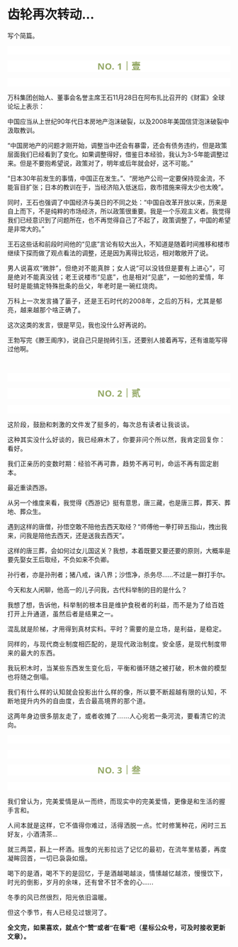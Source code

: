 # 齿轮再次转动...

<p style="visibility: visible;">写个简篇。</p><p style="outline: 0px;font-family: system-ui, -apple-system, BlinkMacSystemFont, &quot;Helvetica Neue&quot;, &quot;PingFang SC&quot;, &quot;Hiragino Sans GB&quot;, &quot;Microsoft YaHei UI&quot;, &quot;Microsoft YaHei&quot;, Arial, sans-serif;letter-spacing: 0.544px;text-wrap: wrap;background-color: rgb(255, 255, 255);visibility: visible;"><br style="outline: 0px;visibility: visible;"></p><p style="outline: 0px;letter-spacing: 0.544px;text-wrap: wrap;color: rgb(34, 34, 34);font-family: -apple-system-font, system-ui, &quot;Helvetica Neue&quot;, &quot;PingFang SC&quot;, &quot;Hiragino Sans GB&quot;, &quot;Microsoft YaHei UI&quot;, &quot;Microsoft YaHei&quot;, Arial, sans-serif;background-color: rgb(255, 255, 255);text-align: center;visibility: visible;"><span style="outline: 0px;font-weight: bold;line-height: 25px;color: rgb(149, 169, 103);font-size: 20px;visibility: visible;">NO. 1｜壹</span></p><p style="outline: 0px;letter-spacing: 0.544px;text-wrap: wrap;color: rgb(34, 34, 34);font-family: -apple-system-font, system-ui, &quot;Helvetica Neue&quot;, &quot;PingFang SC&quot;, &quot;Hiragino Sans GB&quot;, &quot;Microsoft YaHei UI&quot;, &quot;Microsoft YaHei&quot;, Arial, sans-serif;background-color: rgb(255, 255, 255);text-align: center;visibility: visible;"><br style="outline: 0px;visibility: visible;"></p><p style="visibility: visible;">万科集团创始人、董事会名誉主席王石11月28日在阿布扎比召开的《财富》全球论坛上表示：<br style="visibility: visible;"></p><p style="visibility: visible;">中国应当从上世纪90年代日本房地产泡沫破裂，以及2008年美国信贷泡沫破裂中汲取教训。<br style="visibility: visible;"></p><p style="visibility: visible;">“中国房地产的问题才刚开始，调整当中还会有暴雷，还会有债务违约，但是政策层面我们已经看到了变化。如果调整得好，借鉴日本经验，我认为3-5年能调整过来。但是不要抱希望说，政策对了，明年或后年就会好，这不可能。”</p><p style="visibility: visible;">“日本30年前发生的事情，中国正在发生。”、“房地产公司一定要保持现金流，不能盲目扩张；日本的教训在于，当经济陷入低迷后，救市措施来得太少也太晚”。<br style="visibility: visible;"></p><p style="visibility: visible;">同时，王石也强调了中国经济与美日的不同之处：“中国自改革开放以来，历来是自上而下，不是纯粹的市场经济，所以政策很重要。我是一个乐观主义者。我觉得我们已经意识到了问题所在，也不再觉得自己了不起了，政策调整了，中国的希望是非常大的。”</p><p style="visibility: visible;">王石这些话和前段时间他的“见底”言论有较大出入，不知道是随着时间推移和楼市继续下探而做了观点看法的调整，还是因为离得比较远，相对敢敞开了说。<br style="visibility: visible;"></p><p style="visibility: visible;"><span style="letter-spacing: 0.578px; text-wrap: wrap; visibility: visible;">男人说喜欢“微胖”，但绝对不能真胖；</span><span style="font-size: var(--articleFontsize); letter-spacing: 0.034em; text-wrap: wrap; visibility: visible;">女人说“可以没钱但是要有上进心”，可是绝对不能真没钱；老王说楼市“见底”，也是相对“见底”，一如他的爱情，年轻时是能搞定特殊批条的岳父，年老时是一碗红烧肉。</span></p><p style="visibility: visible;"><span style="font-size: var(--articleFontsize); letter-spacing: 0.034em; text-wrap: wrap; visibility: visible;">万科上一次发言捅了篓子，还是王石时代的2008年，之后的万科，尤其是郁亮，越来越那个啥正确了。</span></p><p style="visibility: visible;">这次这类的发言，很是罕见，我也没什么好再说的。</p><p style="visibility: visible;">王勃写完《滕王阁序》，说自己只是抛砖引玉，还要别人接着再写，还有谁能写得过他啊。</p><p style="visibility: visible;"><span style="font-size: var(--articleFontsize); letter-spacing: 0.034em; text-wrap: wrap; visibility: visible;"><br style="visibility: visible;"></span></p><p style="outline: 0px;font-family: system-ui, -apple-system, BlinkMacSystemFont, &quot;Helvetica Neue&quot;, &quot;PingFang SC&quot;, &quot;Hiragino Sans GB&quot;, &quot;Microsoft YaHei UI&quot;, &quot;Microsoft YaHei&quot;, Arial, sans-serif;letter-spacing: 0.544px;text-wrap: wrap;background-color: rgb(255, 255, 255);visibility: visible;"><br style="outline: 0px;visibility: visible;"></p><p style="outline: 0px;letter-spacing: 0.544px;text-wrap: wrap;color: rgb(34, 34, 34);font-family: -apple-system-font, system-ui, &quot;Helvetica Neue&quot;, &quot;PingFang SC&quot;, &quot;Hiragino Sans GB&quot;, &quot;Microsoft YaHei UI&quot;, &quot;Microsoft YaHei&quot;, Arial, sans-serif;background-color: rgb(255, 255, 255);text-align: center;visibility: visible;"><span style="outline: 0px;font-weight: bold;line-height: 25px;color: rgb(149, 169, 103);font-size: 20px;visibility: visible;">NO. 2｜贰</span></p><p style="outline: 0px;letter-spacing: 0.544px;text-wrap: wrap;color: rgb(34, 34, 34);font-family: -apple-system-font, system-ui, &quot;Helvetica Neue&quot;, &quot;PingFang SC&quot;, &quot;Hiragino Sans GB&quot;, &quot;Microsoft YaHei UI&quot;, &quot;Microsoft YaHei&quot;, Arial, sans-serif;background-color: rgb(255, 255, 255);text-align: center;visibility: visible;"><br></p><p><span style="font-size: var(--articleFontsize);letter-spacing: 0.034em;text-wrap: wrap;">这阶段，鼓励和刺激的文件发了挺多的，每次总有读者让我谈谈。</span></p><p><span style="font-size: var(--articleFontsize);letter-spacing: 0.034em;text-wrap: wrap;">这种其实没什么好谈的，我已经麻木了，你要非问个所以然，我肯定回复你：看好。<br></span></p><p><span style="font-size: var(--articleFontsize);letter-spacing: 0.034em;text-wrap: wrap;">我们正亲历的变数时期：经验不再可靠，趋势不再可判，命运不再有固定剧本。</span><span style="font-size: var(--articleFontsize);letter-spacing: 0.034em;"></span><span style="font-size: var(--articleFontsize);letter-spacing: 0.034em;"></span></p><p>最近重读西游。</p><p>从另一个维度来看，我觉得《西游记》挺有意思，唐三藏，也是唐三葬，葬天、葬地、葬众生。</p><p>遇到这样的唐僧，孙悟空敢不陪他去西天取经？“师傅他一拳打碎五指山，拽出我来，问我是陪他去西天，还是送我去西天”。</p><p>这样的唐三葬，会如何过女儿国这关？我想，本着既要又要还要的原则，大概率是要先娶女王后取经，不负如来不负卿。</p><p>孙行者，亦是孙刑者；猪八戒，诛八界；沙悟净，杀务尽......不过是一群打手尔。</p><p>今天和友人闲聊，他高一的儿子问我，古代科举制的目的是什么？</p><p>我想了想，告诉他，<span style="letter-spacing: 0.578px;text-wrap: wrap;"></span><span style="letter-spacing: 0.578px;text-wrap: wrap;">科举制</span><span style="letter-spacing: 0.578px;text-wrap: wrap;">的</span><span style="letter-spacing: 0.578px;text-wrap: wrap;">根本目是</span><span style="letter-spacing: 0.578px;text-wrap: wrap;">维护</span><span style="letter-spacing: 0.578px;text-wrap: wrap;">食税者</span><span style="letter-spacing: 0.578px;text-wrap: wrap;">的利益，而</span><span style="letter-spacing: 0.578px;text-wrap: wrap;">不是为了给百姓</span><span style="letter-spacing: 0.578px;text-wrap: wrap;">打开上升通道，虽然后者是结果之一。</span></p><p style="letter-spacing: 0.578px;text-wrap: wrap;"><span style="font-size: var(--articleFontsize);letter-spacing: 0.034em;">混乱就是阶梯，才用得到真材实料。平时？需要的是立场，是利益，是稳定。</span><span style="font-size: var(--articleFontsize);letter-spacing: 0.034em;"></span></p><p style="letter-spacing: 0.578px;text-wrap: wrap;"><span style="letter-spacing: 0.578px;font-size: var(--articleFontsize);">同样的，与现代商业制度相匹配的，是现代政</span><span style="letter-spacing: 0.578px;font-size: var(--articleFontsize);">治制度。安全感，是现代制度带来的最大的东西。</span><br></p><p style="letter-spacing: 0.578px;text-wrap: wrap;"><span style="letter-spacing: 0.578px;font-size: var(--articleFontsize);">我玩积木时，当某些东西发生</span><span style="letter-spacing: 0.578px;font-size: var(--articleFontsize);">变化后，平衡和循环随之被打破，积木做的模型也将随之倒塌。</span><br></p><p style="letter-spacing: 0.578px;text-wrap: wrap;"><span style="letter-spacing: 0.578px;font-size: var(--articleFontsize);"><span style="text-wrap: wrap;letter-spacing: 0.578px;">我们有什么</span><span style="text-wrap: wrap;letter-spacing: 0.578px;">样的认知就会投影出什么样的像，所以要不断超越有限的认知，不断地提升内外的自由度，去合最高境界的那个道。</span></span></p><p style="letter-spacing: 0.578px;text-wrap: wrap;"><span style="font-size: var(--articleFontsize);letter-spacing: 0.034em;"><span style="letter-spacing: 0.578px;text-wrap: wrap;"><span style="letter-spacing: 0.578px;text-wrap: wrap;"><span style="letter-spacing: 0.578px;text-wrap: wrap;">这两年</span><span style="letter-spacing: 0.578px;text-wrap: wrap;">身边很多朋友走了，</span><span style="letter-spacing: 0.578px;text-wrap: wrap;">或者</span><span style="letter-spacing: 0.578px;text-wrap: wrap;">收摊了......</span><span style="font-size: var(--articleFontsize);text-wrap: wrap;letter-spacing: 0.034em;">人心宛若一条河流，要看清它的流向。</span></span></span></span></p><p style="outline: 0px;font-family: system-ui, -apple-system, BlinkMacSystemFont, &quot;Helvetica Neue&quot;, &quot;PingFang SC&quot;, &quot;Hiragino Sans GB&quot;, &quot;Microsoft YaHei UI&quot;, &quot;Microsoft YaHei&quot;, Arial, sans-serif;letter-spacing: 0.544px;text-wrap: wrap;background-color: rgb(255, 255, 255);visibility: visible;"><br style="outline: 0px;visibility: visible;"></p><p style="outline: 0px;font-family: system-ui, -apple-system, BlinkMacSystemFont, &quot;Helvetica Neue&quot;, &quot;PingFang SC&quot;, &quot;Hiragino Sans GB&quot;, &quot;Microsoft YaHei UI&quot;, &quot;Microsoft YaHei&quot;, Arial, sans-serif;letter-spacing: 0.544px;text-wrap: wrap;background-color: rgb(255, 255, 255);visibility: visible;"><br></p><p style="outline: 0px;letter-spacing: 0.544px;text-wrap: wrap;color: rgb(34, 34, 34);font-family: -apple-system-font, system-ui, &quot;Helvetica Neue&quot;, &quot;PingFang SC&quot;, &quot;Hiragino Sans GB&quot;, &quot;Microsoft YaHei UI&quot;, &quot;Microsoft YaHei&quot;, Arial, sans-serif;background-color: rgb(255, 255, 255);text-align: center;visibility: visible;"><span style="outline: 0px;font-weight: bold;line-height: 25px;color: rgb(149, 169, 103);font-size: 20px;visibility: visible;">NO. 3｜叁</span></p><p style="outline: 0px;letter-spacing: 0.544px;text-wrap: wrap;color: rgb(34, 34, 34);font-family: -apple-system-font, system-ui, &quot;Helvetica Neue&quot;, &quot;PingFang SC&quot;, &quot;Hiragino Sans GB&quot;, &quot;Microsoft YaHei UI&quot;, &quot;Microsoft YaHei&quot;, Arial, sans-serif;background-color: rgb(255, 255, 255);text-align: center;visibility: visible;"><br></p><p><span style="font-size: var(--articleFontsize);letter-spacing: 0.034em;">我们</span><span style="font-size: var(--articleFontsize);letter-spacing: 0.034em;">曾认为，完美爱情是从一而终，而现实中的完美爱情，更像是和生活的握手言和。</span><span style="font-size: var(--articleFontsize);letter-spacing: 0.034em;"></span></p><p><span style="letter-spacing: 0.578px;text-wrap: wrap;">人间本就是这样，它</span><span style="letter-spacing: 0.578px;text-wrap: wrap;">不值得你难过，活得洒脱一点。<span style="font-family: system-ui, -apple-system, BlinkMacSystemFont, &quot;Helvetica Neue&quot;, &quot;PingFang SC&quot;, &quot;Hiragino Sans GB&quot;, &quot;Microsoft YaHei UI&quot;, &quot;Microsoft YaHei&quot;, Arial, sans-serif;letter-spacing: 0.544px;text-wrap: wrap;background-color: rgb(255, 255, 255);"></span><span style="font-family: system-ui, -apple-system, BlinkMacSystemFont, &quot;Helvetica Neue&quot;, &quot;PingFang SC&quot;, &quot;Hiragino Sans GB&quot;, &quot;Microsoft YaHei UI&quot;, &quot;Microsoft YaHei&quot;, Arial, sans-serif;letter-spacing: 0.544px;text-wrap: wrap;background-color: rgb(255, 255, 255);">忙时修篱种花，闲时三五好友，小酒清茶…</span></span><span style="background-color: rgb(255, 255, 255);color: rgb(149, 169, 103);font-family: -apple-system-font, system-ui, &quot;Helvetica Neue&quot;, &quot;PingFang SC&quot;, &quot;Hiragino Sans GB&quot;, &quot;Microsoft YaHei UI&quot;, &quot;Microsoft YaHei&quot;, Arial, sans-serif;font-size: 20px;font-weight: bold;letter-spacing: 0.544px;text-align: center;"></span></p><p><span style="font-family: system-ui, -apple-system, BlinkMacSystemFont, &quot;Helvetica Neue&quot;, &quot;PingFang SC&quot;, &quot;Hiragino Sans GB&quot;, &quot;Microsoft YaHei UI&quot;, &quot;Microsoft YaHei&quot;, Arial, sans-serif;letter-spacing: 0.578px;text-wrap: wrap;background-color: rgb(255, 255, 255);"><span style="font-family: system-ui, -apple-system, BlinkMacSystemFont, &quot;Helvetica Neue&quot;, &quot;PingFang SC&quot;, &quot;Hiragino Sans GB&quot;, &quot;Microsoft YaHei UI&quot;, &quot;Microsoft YaHei&quot;, Arial, sans-serif;letter-spacing: 0.544px;text-wrap: wrap;background-color: rgb(255, 255, 255);">就三两菜，斟上一杯酒。摇曳的</span>光影拉远了记忆的最初，在流年里枯萎，再度凝眸回首，一切</span><span style="font-family: system-ui, -apple-system, BlinkMacSystemFont, &quot;Helvetica Neue&quot;, &quot;PingFang SC&quot;, &quot;Hiragino Sans GB&quot;, &quot;Microsoft YaHei UI&quot;, &quot;Microsoft YaHei&quot;, Arial, sans-serif;letter-spacing: 0.578px;text-wrap: wrap;">已<span style="background-color: rgb(255, 255, 255);">袅袅如烟。</span></span></p><p style="outline: 0px;font-family: system-ui, -apple-system, BlinkMacSystemFont, &quot;Helvetica Neue&quot;, &quot;PingFang SC&quot;, &quot;Hiragino Sans GB&quot;, &quot;Microsoft YaHei UI&quot;, &quot;Microsoft YaHei&quot;, Arial, sans-serif;letter-spacing: 0.544px;text-wrap: wrap;background-color: rgb(255, 255, 255);"><span style="letter-spacing: 0.544px;font-size: var(--articleFontsize);">喝下的是酒，喝不下的是回忆，于是酒越喝越淡，情愫越忆越浓，慢慢饮下，时光的倒影，岁月的余味，还有曾不甘不舍的心…...</span></p><p><span style="font-family: system-ui, -apple-system, BlinkMacSystemFont, &quot;Helvetica Neue&quot;, &quot;PingFang SC&quot;, &quot;Hiragino Sans GB&quot;, &quot;Microsoft YaHei UI&quot;, &quot;Microsoft YaHei&quot;, Arial, sans-serif;letter-spacing: 0.578px;text-wrap: wrap;background-color: rgb(255, 255, 255);">冬季的风已然很烈，阳光依旧温暖。</span></p><p><span style="font-family: system-ui, -apple-system, BlinkMacSystemFont, &quot;Helvetica Neue&quot;, &quot;PingFang SC&quot;, &quot;Hiragino Sans GB&quot;, &quot;Microsoft YaHei UI&quot;, &quot;Microsoft YaHei&quot;, Arial, sans-serif;letter-spacing: 0.578px;text-wrap: wrap;background-color: rgb(255, 255, 255);">但这个季节，有人已经见过银河了。</span></p><p style="outline: 0px; margin-bottom: 0px;"><strong style="outline: 0px;font-family: system-ui, -apple-system, BlinkMacSystemFont, &quot;Helvetica Neue&quot;, &quot;PingFang SC&quot;, &quot;Hiragino Sans GB&quot;, &quot;Microsoft YaHei UI&quot;, &quot;Microsoft YaHei&quot;, Arial, sans-serif;letter-spacing: 0.544px;text-wrap: wrap;background-color: rgb(255, 255, 255);color: rgb(34, 34, 34);font-size: 16px;"><span style="outline: 0px;font-size: 14px;">全文完，如果喜欢，就点个“赞”或者“在看”吧（星标公众号，可及时接收更新文章）。</span></strong></p><p style="display: none;"><mp-style-type data-value="3"></mp-style-type></p>
